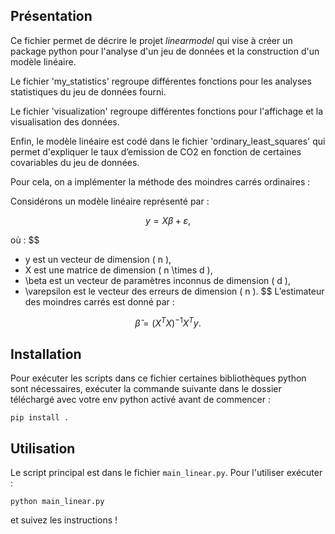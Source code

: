 ## Présentation

Ce fichier permet de décrire le projet $linearmodel$ qui vise à créer un package python pour l'analyse d'un jeu de données et la construction d'un modèle linéaire.

Le fichier 'my_statistics' regroupe différentes fonctions pour les analyses statistiques du jeu de données fourni.

Le fichier 'visualization' regroupe différentes fonctions pour l'affichage et la visualisation des données.

Enfin, le modèle linéaire est codé dans le fichier 'ordinary_least_squares' qui permet d'expliquer le taux d’emission de CO2 en fonction de certaines covariables du jeu de données.

Pour cela, on a implémenter la méthode des moindres carrés ordinaires :

Considérons un modèle linéaire représenté par :

$$
y = X \beta + \varepsilon,
$$

où :
$$
- y est un vecteur de dimension \( n \),
- X est une matrice de dimension \( n \times d \),
- \beta  est un vecteur de paramètres inconnus de dimension \( d \),
- \varepsilon est le vecteur des erreurs de dimension \( n \).
$$
L’estimateur des moindres carrés est donné par :

$$
\hat{\beta} = (X^T X)^{-1} X^T y.
$$

## Installation

Pour exécuter les scripts dans ce fichier certaines bibliothèques python sont nécessaires, exécuter la commande suivante dans le dossier téléchargé avec votre env python activé avant de commencer :
```
pip install .
```

## Utilisation

Le script principal est dans le fichier `main_linear.py`. Pour l'utiliser exécuter :
```
python main_linear.py
```
et suivez les instructions !
